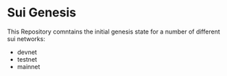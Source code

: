 # Sui Genesis

This Repository comntains the initial genesis state for a number of different
sui networks:

- devnet
- testnet
- mainnet

